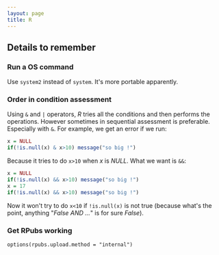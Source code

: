 ```yaml
---
layout: page
title: R
---
```


## Details to remember

### Run a OS command

Use `system2` instead of `system`. It's more portable apparently.

### Order in condition assessment

Using `&` and `|` operators, *R* tries all the conditions and then performs the operations. However sometimes in sequential assessment is preferable. Especially with `&`. For example, we get an error if we run:

~~~r
x = NULL
if(!is.null(x) & x>10) message("so big !")
~~~

Because it tries to do `x>10` when *x* is *NULL*. What we want is `&&`: 

~~~r
x = NULL
if(!is.null(x) && x>10) message("so big !")
x = 17
if(!is.null(x) && x>10) message("so big !")
~~~

Now it won't try to do `x<10` if `!is.null(x)` is not true (because what's the point, anything "*False AND ...*" is for sure *False*).

### Get RPubs working

`options(rpubs.upload.method = "internal")`

